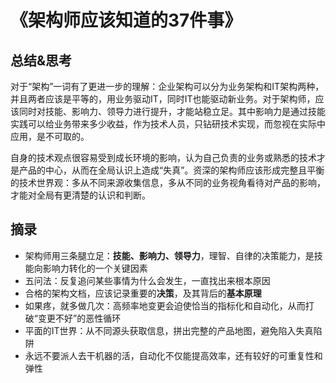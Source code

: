 # 《架构师应该知道的37件事》

## 总结&思考

对于“架构”一词有了更进一步的理解：企业架构可以分为业务架构和IT架构两种，并且两者应该是平等的，用业务驱动IT，同时IT也能驱动新业务。对于架构师，应该同时对技能、影响力、领导力进行提升，才能站稳立足。其中影响力是通过技能实践可以给业务带来多少收益，作为技术人员，只钻研技术实现，而忽视在实际中应用，是不可取的。

自身的技术观点很容易受到成长环境的影响，认为自己负责的业务或熟悉的技术才是产品的中心，从而在全局认识上造成“失真”。资深的架构师应该形成完整且平衡的技术世界观：多从不同来源收集信息，多从不同的业务视角看待对产品的影响，才能对全局有更清楚的认识和判断。
  
## 摘录

- 架构师用三条腿立足：**技能、影响力、领导力**，理智、自律的决策能力，是技能向影响力转化的一个关键因素
- 五问法：反复追问某些事情为什么会发生，一直找出来根本原因
- 合格的架构文档，应该记录重要的**决策**，及其背后的**基本原理**
- 如果疼，就多做几次：高频率地变更会迫使恰当的指标化和自动化，从而打破“变更不好”的恶性循环
- 平面的IT世界：从不同源头获取信息，拼出完整的产品地图，避免陷入失真陷阱
- 永远不要派人去干机器的活，自动化不仅能提高效率，还有较好的可重复性和弹性